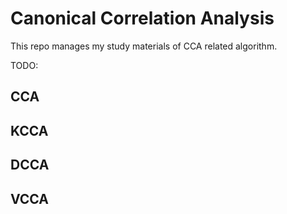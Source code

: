 # Canonical Correlation Analysis
This repo manages my study materials of CCA related algorithm.

TODO:

## CCA

## KCCA

## DCCA

## VCCA

